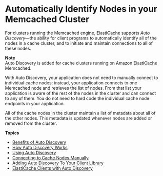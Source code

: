# Automatically Identify Nodes in your Memcached Cluster<a name="AutoDiscovery"></a>

For clusters running the Memcached engine, ElastiCache supports *Auto Discovery*—the ability for client programs to automatically identify all of the nodes in a cache cluster, and to initiate and maintain connections to all of these nodes\. 

**Note**  
Auto Discovery is added for cache clusters running on Amazon ElastiCache Memcached\.

With Auto Discovery, your application does not need to manually connect to individual cache nodes; instead, your application connects to one Memcached node and retrieves the list of nodes\. From that list your application is aware of the rest of the nodes in the cluster and can connect to any of them\. You do not need to hard code the individual cache node endpoints in your application\.

All of the cache nodes in the cluster maintain a list of metadata about all of the other nodes\. This metadata is updated whenever nodes are added or removed from the cluster\.

**Topics**
+ [Benefits of Auto Discovery](AutoDiscovery.Benefits.md)
+ [How Auto Discovery Works](AutoDiscovery.HowAutoDiscoveryWorks.md)
+ [Using Auto Discovery](AutoDiscovery.Using.md)
+ [Connecting to Cache Nodes Manually](AutoDiscovery.Manual.md)
+ [Adding Auto Discovery To Your Client Library](AutoDiscovery.AddingToYourClientLibrary.md)
+ [ElastiCache Clients with Auto Discovery](Clients.md)